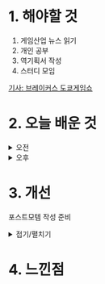
# 1. 해야할 것

1. 게임산업 뉴스 읽기 
2. 개인 공부  
3. 역기획서 작성
4. 스터디 모임

[기사: 브레이커스 도쿄게임쇼](https://www.gamemeca.com/view.php?gid=1752647)


# 2. 오늘 배운 것

<details>
<summary>오전</summary>

## 오늘의 뉴스
### 브레이커스 도쿄 게임쇼
![image](https://github.com/user-attachments/assets/d80544ef-281d-49db-99dc-cbbca952a6db)

애니풍 게임들도 인기를 끌고 있지만 내가 원하는 액션게임과는 거리가 멀어서 관심이 없었다.\
하지만 카잔도 그렇고 소울라이크 게임으로 나온다고하니 차세대 애니풍 게임들을 기대해봐도 좋을듯


</details>


<details>
<summary>오후</summary>


</details>




# 3. 개선
포스트모템 작성 준비

<details>
<summary>접기/펼치기</summary>

### 아이덴티티
1. 프로젝트 목차_의도,목적
2. 개발 흐름_최초부터 종료까지
3. 이슈 정리 및 해결
4. 개선점

</details>



# 4. 느낀점


